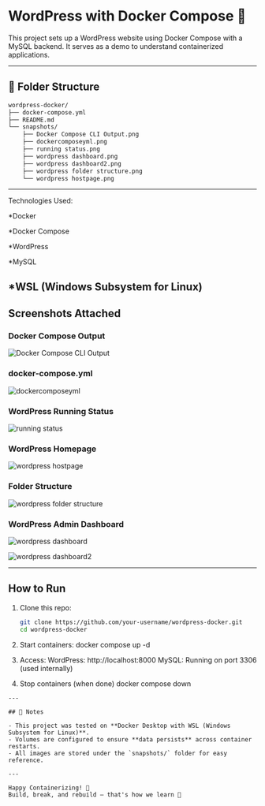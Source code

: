 # WordPress with Docker Compose 🐳

This project sets up a WordPress website using Docker Compose with a MySQL backend. It serves as a  demo to understand containerized applications.

---

## 📁 Folder Structure

```bash
wordpress-docker/
├── docker-compose.yml
├── README.md
└── snapshots/
    ├── Docker Compose CLI Output.png
    ├── dockercomposeyml.png
    ├── running status.png
    ├── wordpress dashboard.png
    ├── wordpress dashboard2.png
    ├── wordpress folder structure.png
    └── wordpress hostpage.png
```
---

Technologies Used:

*Docker

*Docker Compose

*WordPress

*MySQL

*WSL (Windows Subsystem for Linux)
---

## Screenshots Attached

### Docker Compose Output

![Docker Compose CLI Output](snapshots/Docker%20Compose%20CLI%20Output.png)

### docker-compose.yml

![dockercomposeyml](snapshots/dockercomposeyml.png)

### WordPress Running Status

![running status](snapshots/running%20status.png)

### WordPress Homepage

![wordpress hostpage](snapshots/wordpress%20hostpage.png)

### Folder Structure

![wordpress folder structure](snapshots/wordpress%20folder%20structure.png)

### WordPress Admin Dashboard

![wordpress dashboard](snapshots/wordpress%20dashboard.png)

![wordpress dashboard2](snapshots/wordpress%20dashboard2.png)


---

##  How to Run

1. Clone this repo:
   ```bash
   git clone https://github.com/your-username/wordpress-docker.git
   cd wordpress-docker

2. Start containers:
docker compose up -d

3. Access:
WordPress: http://localhost:8000
MySQL: Running on port 3306 (used internally)

4. Stop containers (when done)
docker compose down

```
---

## 📌 Notes

- This project was tested on **Docker Desktop with WSL (Windows Subsystem for Linux)**.
- Volumes are configured to ensure **data persists** across container restarts.
- All images are stored under the `snapshots/` folder for easy reference.

---

Happy Containerizing! 🐳  
Build, break, and rebuild — that's how we learn 🚀
